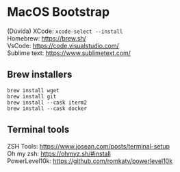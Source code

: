 # MacOS Bootstrap

(Dúvida) XCode: `xcode-select --install`  
Homebrew: https://brew.sh/  
VsCode: https://code.visualstudio.com/  
Sublime text: https://www.sublimetext.com/  

## Brew installers
```
brew install wget
brew install git
brew install --cask iterm2
brew install --cask docker
```

## Terminal tools
ZSH Tools: https://www.josean.com/posts/terminal-setup  
Oh my zsh: https://ohmyz.sh/#install  
PowerLevel10k: https://github.com/romkatv/powerlevel10k  

